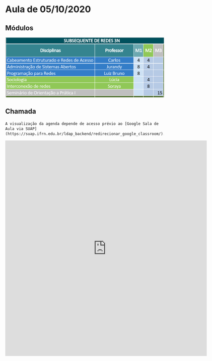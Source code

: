 # Aula de 05/10/2020

## Módulos

![Módulo](modulos.png)

## Chamada

```{admonition} note
A visualização da agenda depende de acesso prévio ao [Google Sala de Aula via SUAP](https://suap.ifrn.edu.br/ldap_backend/redirecionar_google_classroom/).
```

<iframe src="https://docs.google.com/forms/d/e/1FAIpQLSdzwavZEwIEgRXdMU_2g2eRFJ9JwZDSXGTZDywu334C5HgWjQ/viewform?embedded=true" width="640" height="683" frameborder="0" marginheight="0" marginwidth="0">Carregando…</iframe>